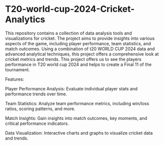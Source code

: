 # T20-world-cup-2024-Cricket-Analytics
This repository contains a collection of data analysis tools and visualizations for cricket. The project aims to provide insights into various aspects of the game, including player performance, team statistics, and match outcomes. Using a combination of t20 WORLD CUP 2024 data and advanced analytical techniques, this project offers a comprehensive look at cricket metrics and trends. This project offers us to see the players performance in T20 world cup 2024 and helps to create a Final 11 of the tournament.

Features:

Player Performance Analysis: Evaluate individual player stats and performance trends over time.

Team Statistics: Analyze team performance metrics, including win/loss ratios, scoring patterns, and more.

Match Insights: Gain insights into match outcomes, key moments, and critical performance indicators.

Data Visualization: Interactive charts and graphs to visualize cricket data and trends.
